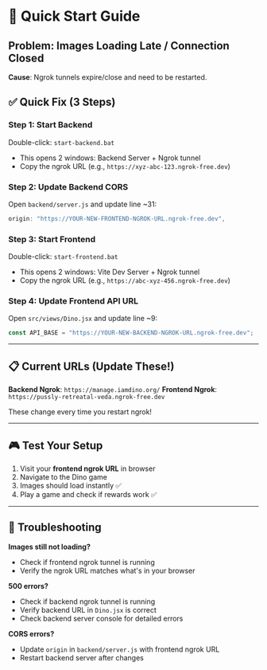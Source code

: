 # 🚀 Quick Start Guide

## Problem: Images Loading Late / Connection Closed

**Cause**: Ngrok tunnels expire/close and need to be restarted.

## ✅ Quick Fix (3 Steps)

### Step 1: Start Backend
Double-click: `start-backend.bat`
- This opens 2 windows: Backend Server + Ngrok tunnel
- Copy the ngrok URL (e.g., `https://xyz-abc-123.ngrok-free.dev`)

### Step 2: Update Backend CORS
Open `backend/server.js` and update line ~31:
```javascript
origin: "https://YOUR-NEW-FRONTEND-NGROK-URL.ngrok-free.dev",
```

### Step 3: Start Frontend
Double-click: `start-frontend.bat`
- This opens 2 windows: Vite Dev Server + Ngrok tunnel
- Copy the ngrok URL (e.g., `https://abc-xyz-456.ngrok-free.dev`)

### Step 4: Update Frontend API URL
Open `src/views/Dino.jsx` and update line ~9:
```javascript
const API_BASE = "https://YOUR-NEW-BACKEND-NGROK-URL.ngrok-free.dev";
```

---

## 📋 Current URLs (Update These!)

**Backend Ngrok**: `https://manage.iamdino.org/`
**Frontend Ngrok**: `https://pussly-retreatal-veda.ngrok-free.dev`

These change every time you restart ngrok!

---

## 🎮 Test Your Setup

1. Visit your **frontend ngrok URL** in browser
2. Navigate to the Dino game
3. Images should load instantly ✅
4. Play a game and check if rewards work ✅

---

## 🐛 Troubleshooting

**Images still not loading?**
- Check if frontend ngrok tunnel is running
- Verify the ngrok URL matches what's in your browser

**500 errors?**
- Check if backend ngrok tunnel is running
- Verify backend URL in `Dino.jsx` is correct
- Check backend server console for detailed errors

**CORS errors?**
- Update `origin` in `backend/server.js` with frontend ngrok URL
- Restart backend server after changes
